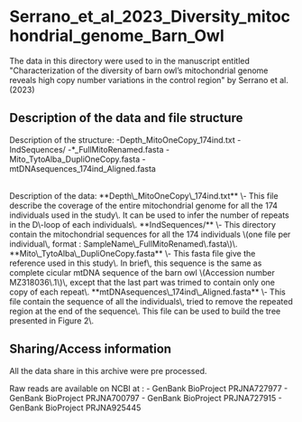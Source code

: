 # Serrano_et_al_2023_Diversity_mitochondrial_genome_Barn_Owl

The data in this directory were used to in the manuscript entitled "Characterization of the diversity of barn owl’s mitochondrial genome reveals high copy number variations in the control region" by Serrano et al. (2023)

## Description of the data and file structure

Description of the structure:
-Depth\_MitoOneCopy\_174ind.txt
\- IndSequences/
 -\*\_FullMitoRenamed.fasta
\- Mito\_TytoAlba\_DupliOneCopy\.fasta
\- mtDNAsequences\_174ind\_Aligned\.fasta

<br>
Description of the data:
**Depth\_MitoOneCopy\_174ind.txt** \- This file describe the coverage of the entire mitochondrial genome for all the 174 individuals used in the study\. It can be used to infer the number of repeats in the D\-loop of each individuals\.
**IndSequences/** \- This directory contain the mitochondrial sequences for all the 174 individuals \(one file per individual\, format : SampleName\_FullMitoRenamed\.fasta\)\.
**Mito\_TytoAlba\_DupliOneCopy.fasta** \- This fasta file give the reference used in this study\. In brief\, this sequence is the same as complete cicular mtDNA sequence of the barn owl \(Accession number MZ318036\.1\)\, except that the last part was trimed to contain only one copy of each repeat\.
**mtDNAsequences\_174ind\_Aligned.fasta** \- This file contain the sequence of all the individuals\, tried to remove the repeated region at the end of the sequence\. This file can be used to build the tree presented in Figure 2\.

## Sharing/Access information

All the data share in this archive were pre processed.

Raw reads are available on NCBI at :
\- GenBank BioProject PRJNA727977
\- GenBank BioProject PRJNA700797
\- GenBank BioProject PRJNA727915
\- GenBank BioProject PRJNA925445

